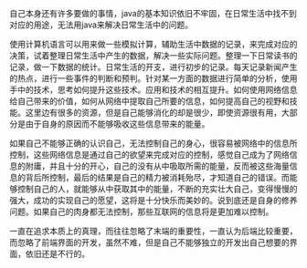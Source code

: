 自己本身还有许多要做的事情，java的基本知识依旧不牢固，在日常生活中找不到对应的用途，无法用java来解决日常生活中的问题。

使用计算机语言可以用来做一些模拟计算，辅助生活中数据的记录，来完成对应的决策，试着整理日常生活中产生的数据，解决一些实际问题。整理一下日常读书的记录，做一下数据的统计。日常生活的开支，进行初步的记录。每天记录新闻产生的热点，进行一些事件的判断和预判。针对某一方面的数据进行简单的分析，使用手中的技术，思考如何提升这些技术。应用和技术的相互提升。如何使用网络信息给自己带来的价值，如何从网络中提取自己所要的信息，如何提高自己的视野和技能。这里边有很多的资源，但是自己能够消化的却是很少，即使资源很有用，大部分是由于自身的原因而不能够吸收这些信息带来的能量。

如果自己不能够正确的认识自己，无法控制自己的身心，很容易被网络中的信息所控制，这些网络信息是通过自己的欲望来完成对应的控制，感觉自己成为了网络信息的附庸，并且十分的开心，自己的没有从中吸取所需的能量，反而被这些海量信息的背后所控制，最后的结果是自己的精力被消耗殆尽，才知道自己的错误。而能够控制自己的人，就能够从中获取其中的能量，不断的充实壮大自己，变得慢慢的强大，成功的实现自己的愿望，这将是十分快乐而美妙的。说到底还是自身的修养问题。如果自己的肉身都无法控制，那些互联网的信息将是更加难以控制。

一直在追求本质上的真理，而往往忽略了末端的重要性，一直认为后端比较重要，而忽略了前端界面的开发，虽然不难，但是自己不能够独立的开发出自己想要的界面，依旧还是不行的。

